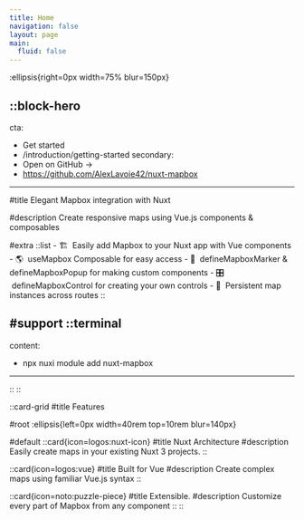 ```yaml
---
title: Home
navigation: false
layout: page
main:
  fluid: false
---
```


:ellipsis{right=0px width=75% blur=150px}

::block-hero
---
cta:
  - Get started
  - /introduction/getting-started
secondary:
  - Open on GitHub →
  - https://github.com/AlexLavoie42/nuxt-mapbox
---

#title
Elegant Mapbox integration with Nuxt

#description
Create responsive maps using Vue.js components & composables

#extra
  ::list
    - 🏗 &nbsp;Easily add Mapbox to your Nuxt app with Vue components
    - 🌎 &nbsp;useMapbox Composable for easy access
    - 👷 &nbsp;defineMapboxMarker & defineMapboxPopup for making custom components
    - 🎛️ &nbsp;defineMapboxControl for creating your own controls
    - 📖 &nbsp;Persistent map instances across routes
  ::

#support
  ::terminal
  ---
  content:
  - npx nuxi module add nuxt-mapbox
  ---
  ::
::

::card-grid
#title
Features

#root
:ellipsis{left=0px width=40rem top=10rem blur=140px}

#default
  ::card{icon=logos:nuxt-icon}
  #title
  Nuxt Architecture
  #description
  Easily create maps in your existing Nuxt 3 projects.
  ::

  ::card{icon=logos:vue}
  #title
  Built for Vue
  #description
  Create complex maps using familiar Vue.js syntax
  ::

  ::card{icon=noto:puzzle-piece}
  #title
  Extensible.
  #description
  Customize every part of Mapbox from any component
  ::
::
